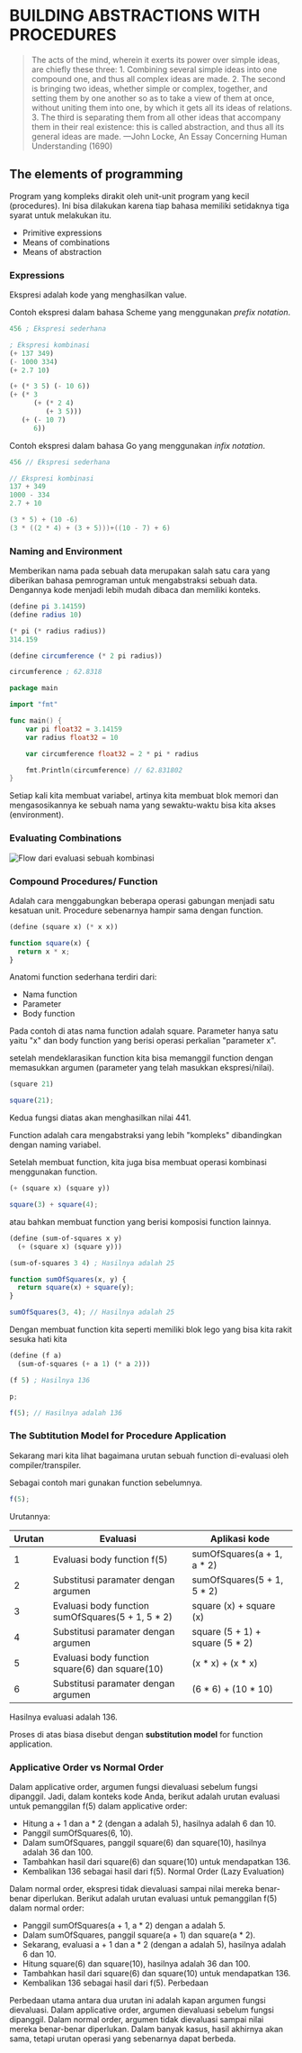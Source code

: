 # BUILDING ABSTRACTIONS WITH PROCEDURES

> The acts of the mind, wherein it exerts its power over simple ideas, are chiefly these three: 1. Combining several simple ideas into one compound one, and thus all complex ideas are made. 2. The second is bringing two ideas, whether simple or complex, together, and setting them by one another so as to take a view of them at once, without uniting them into one, by which it gets all its ideas of relations. 3. The third is separating them from all other ideas that accompany them in their real existence: this is called abstraction, and thus all its general ideas are made. —John Locke, An Essay Concerning Human Understanding (1690)

## The elements of programming

Program yang kompleks dirakit oleh unit-unit program yang kecil (procedures). Ini bisa dilakukan karena tiap bahasa memiliki setidaknya tiga syarat untuk melakukan itu.

- Primitive expressions
- Means of combinations
- Means of abstraction

### Expressions

Ekspresi adalah kode yang menghasilkan value.

Contoh ekspresi dalam bahasa Scheme yang menggunakan _prefix notation_.

```scheme
456 ; Ekspresi sederhana

; Ekspresi kombinasi
(+ 137 349)
(- 1000 334)
(+ 2.7 10)

(+ (* 3 5) (- 10 6))
(+ (* 3
      (+ (* 2 4)
         (+ 3 5)))
   (+ (- 10 7)
      6))
```

Contoh ekspresi dalam bahasa Go yang menggunakan _infix notation_.

```go
456 // Ekspresi sederhana

// Ekspresi kombinasi
137 + 349
1000 - 334
2.7 + 10

(3 * 5) + (10 -6)
(3 * ((2 * 4) + (3 + 5)))+((10 - 7) + 6)
```

### Naming and Environment

Memberikan nama pada sebuah data merupakan salah satu cara yang diberikan bahasa pemrograman untuk mengabstraksi sebuah data. Dengannya kode menjadi lebih mudah dibaca dan memiliki konteks.

```scheme
(define pi 3.14159)
(define radius 10)

(* pi (* radius radius))
314.159

(define circumference (* 2 pi radius))

circumference ; 62.8318
```

```go
package main

import "fmt"

func main() {
	var pi float32 = 3.14159
	var radius float32 = 10

	var circumference float32 = 2 * pi * radius

	fmt.Println(circumference) // 62.831802
}
```

Setiap kali kita membuat variabel, artinya kita membuat blok memori dan mengasosikannya ke sebuah nama yang sewaktu-waktu bisa kita akses (environment).

### Evaluating Combinations

![Flow dari evaluasi sebuah kombinasi](./assets/SICP/evaluating-combinations.png)

<!-- <img src="./assets/SICP/evaluating-combinations.png" alt="Image" width="100" height="100"> -->

### Compound Procedures/ Function

Adalah cara menggabungkan beberapa operasi gabungan menjadi satu kesatuan unit. Procedure sebenarnya hampir sama dengan function.

```scheme
(define (square x) (* x x))
```

```javascript
function square(x) {
  return x * x;
}
```

Anatomi function sederhana terdiri dari:

- Nama function
- Parameter
- Body function

Pada contoh di atas nama function adalah square. Parameter hanya satu yaitu "x" dan body function yang berisi operasi perkalian "parameter x".

setelah mendeklarasikan function kita bisa memanggil function dengan memasukkan argumen (parameter yang telah masukkan ekspresi/nilai).

```scheme
(square 21)
```

```javascript
square(21);
```

Kedua fungsi diatas akan menghasilkan nilai 441.

Function adalah cara mengabstraksi yang lebih "kompleks" dibandingkan dengan naming variabel.

Setelah membuat function, kita juga bisa membuat operasi kombinasi menggunakan function.

```scheme
(+ (square x) (square y))
```

```javascript
square(3) + square(4);
```

atau bahkan membuat function yang berisi komposisi function lainnya.

```scheme
(define (sum-of-squares x y)
  (+ (square x) (square y)))

(sum-of-squares 3 4) ; Hasilnya adalah 25
```

```javascript
function sumOfSquares(x, y) {
  return square(x) + square(y);
}

sumOfSquares(3, 4); // Hasilnya adalah 25
```

Dengan membuat function kita seperti memiliki blok lego yang bisa kita rakit sesuka hati kita

```scheme
(define (f a)
  (sum-of-squares (+ a 1) (* a 2)))

(f 5) ; Hasilnya 136
```

```javascript
p;

f(5); // Hasilnya adalah 136
```

### The Subtitution Model for Procedure Application

Sekarang mari kita lihat bagaimana urutan sebuah function di-evaluasi oleh compiler/transpiler.

Sebagai contoh mari gunakan function sebelumnya.

```javascript
f(5);
```

Urutannya:

| Urutan | Evaluasi                                           | Aplikasi kode                    |
| ------ | -------------------------------------------------- | -------------------------------- |
| 1      | Evaluasi body function f(5)                        | sumOfSquares(a + 1, a \* 2)      |
| 2      | Substitusi paramater dengan argumen                | sumOfSquares(5 + 1, 5 \* 2)      |
| 3      | Evaluasi body function sumOfSquares(5 + 1, 5 \* 2) | square (x) + square (x)          |
| 4      | Substitusi paramater dengan argumen                | square (5 + 1) + square (5 \* 2) |
| 5      | Evaluasi body function square(6) dan square(10)    | (x \* x) + (x \* x)              |
| 6      | Substitusi paramater dengan argumen                | (6 \* 6) + (10 \* 10)            |

Hasilnya evaluasi adalah 136.

Proses di atas biasa disebut dengan **substitution model** for function application.

### Applicative Order vs Normal Order

Dalam applicative order, argumen fungsi dievaluasi sebelum fungsi dipanggil. Jadi, dalam konteks kode Anda, berikut adalah urutan evaluasi untuk pemanggilan f(5) dalam applicative order:

- Hitung a + 1 dan a \* 2 (dengan a adalah 5), hasilnya adalah 6 dan 10.
- Panggil sumOfSquares(6, 10).
- Dalam sumOfSquares, panggil square(6) dan square(10), hasilnya adalah 36 dan 100.
- Tambahkan hasil dari square(6) dan square(10) untuk mendapatkan 136.
- Kembalikan 136 sebagai hasil dari f(5).
  Normal Order (Lazy Evaluation)

Dalam normal order, ekspresi tidak dievaluasi sampai nilai mereka benar-benar diperlukan. Berikut adalah urutan evaluasi untuk pemanggilan f(5) dalam normal order:

- Panggil sumOfSquares(a + 1, a \* 2) dengan a adalah 5.
- Dalam sumOfSquares, panggil square(a + 1) dan square(a \* 2).
- Sekarang, evaluasi a + 1 dan a \* 2 (dengan a adalah 5), hasilnya adalah 6 dan 10.
- Hitung square(6) dan square(10), hasilnya adalah 36 dan 100.
- Tambahkan hasil dari square(6) dan square(10) untuk mendapatkan 136.
- Kembalikan 136 sebagai hasil dari f(5).
  Perbedaan

Perbedaan utama antara dua urutan ini adalah kapan argumen fungsi dievaluasi. Dalam applicative order, argumen dievaluasi sebelum fungsi dipanggil. Dalam normal order, argumen tidak dievaluasi sampai nilai mereka benar-benar diperlukan. Dalam banyak kasus, hasil akhirnya akan sama, tetapi urutan operasi yang sebenarnya dapat berbeda.
